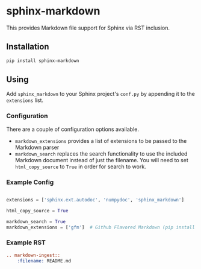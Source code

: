 # sphinx-markdown
This provides Markdown file support for Sphinx via RST inclusion.

## Installation

```bash
pip install sphinx-markdown
```

## Using
Add `sphinx_markdown` to your Sphinx project's `conf.py` by appending it to the
`extensions` list.

### Configuration
There are a couple of configuration options available.

* `markdown_extensions` provides a list of extensions to be passed to the
    Markdown parser
* `markdown_search` replaces the search functionality to use the included
    Markdown document instead of just the filename. You will need to set
    `html_copy_source` to `True` in order for search to work.

### Example Config

```python

extensions = ['sphinx.ext.autodoc', 'numpydoc', 'sphinx_markdown']

html_copy_source = True

markdown_search = True
markdown_extensions = ['gfm']  # Github Flavored Markdown (pip install py-gfm)
```

### Example RST

```rst
.. markdown-ingest::
    :filename: README.md
```
